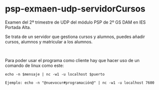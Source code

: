 # psp-exmaen-udp-servidorCursos

Examen del 2º trimestre de UDP del módulo PSP de 2º GS DAM en IES Portada Alta.

Se trata de un servidor que gestiona cursos y alumnos, puedes añadir cursos, alumnos y matricular a los alumnos.

<br>

Para poder usar el programa como cliente hay que hacer uso de un comando de linux como este:

```
echo -n $mensaje | nc -w1 -u localhost $puerto

Ejemplo: echo -n "@nuevocur#programación@" | nc -w1 -u localhost 7600
```
